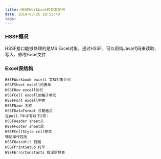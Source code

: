 ```yaml
---
title: HSSFWorkbook的基本使用
date: 2019-03-26 18:51:48
tags:
---
```

### HSSF概况
HSSF接口能够处理的是MS Excel对象，通过HSSF，可以用纯Java代码来读取、写入、修改Excel文件

### Excel表结构
```
HSSFWorkbook excell 文档对象介绍
HSSFSheet excell的表单
HSSFRow excell的行
HSSFCell excell的格子单元
HSSFFont excell字体
HSSFName 名称
HSSFDataFormat 日期格式
在poi1.7中才有以下2项：
HSSFHeader sheet头
HSSFFooter sheet尾
HSSFCellStyle cell样式
辅助操作包括
HSSFDateUtil 日期
HSSFPrintSetup 打印
HSSFErrorConstants 错误信息表
```
